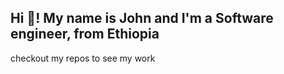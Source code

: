 <h2 align="left">Hi 👋! My name is John and I'm a Software engineer, from Ethiopia</h2>
checkout my repos to see my work
